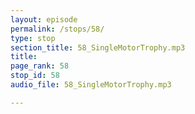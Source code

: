 ```yaml
---
layout: episode
permalink: /stops/58/
type: stop
section_title: 58_SingleMotorTrophy.mp3
title: 
page_rank: 58
stop_id: 58
audio_file: 58_SingleMotorTrophy.mp3

---
```


